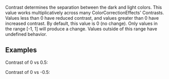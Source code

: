 Contrast determines the separation between the dark and light colors. This value works multiplicatively across many ColorCorrectionEffects' Contrasts. Values less than 0 have reduced contrast, and values greater than 0 have increased contrast. By default, this value is 0 (no change). Only values in the range [-1, 1] will produce a change. Values outside of this range have undefined behavior.

## Examples

Contrast of 0 vs 0.5:

Contrast of 0 vs -0.5:

[1]: https://images.contentstack.io/v3/assets/bltc2ad39afa86662c8/blt0538a81c68335ac2/5b3fd4d3cbdac88b0b7f2dce/Contrast0.5.png

[2]: https://images.contentstack.io/v3/assets/bltc2ad39afa86662c8/bltb466e83eee457f1a/5b3fd4da811ef5800bf7c393/Contrast-0.5.png